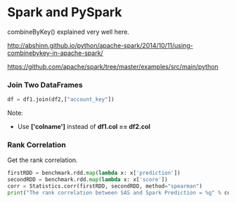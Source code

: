 
# Spark and PySpark

combineByKey() explained very well here.

http://abshinn.github.io/python/apache-spark/2014/10/11/using-combinebykey-in-apache-spark/

https://github.com/apache/spark/tree/master/examples/src/main/python

### Join Two DataFrames

```python
df = df1.join(df2,["account_key"])
```

Note: 
  
  - Use **['colname']** instead of **df1.col == df2.col**
  
### Rank Correlation

Get the rank correlation.

```python
firstRDD = benchmark.rdd.map(lambda x: x['prediction'])
secondRDD = benchmark.rdd.map(lambda x: x['score'])
corr = Statistics.corr(firstRDD, secondRDD, method="spearman")
print("The rank correlation between SAS and Spark Prediction = %g" % corr) 
```
